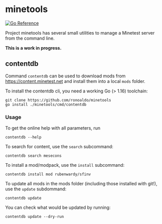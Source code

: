# minetools

[![Go Reference](https://pkg.go.dev/badge/github.com/ronoaldo/minetools.svg)](https://pkg.go.dev/github.com/ronoaldo/minetools)

Project minetools has several small utilities to manage a Minetest server
from the command line.

**This is a work in progress.**

## contentdb

Command `contentdb` can be used to download mods from
https://content.minetest.net and install them into a local `mods` folder.

To install the contentdb cli, you need a working Go (> 1.16) toolchain:

    git clone https://github.com/ronoaldo/minetools
    go install ./minetools/cmd/contentdb

### Usage

To get the online help with all parameters, run

    contentdb --help

To search for content, use the `search` subcommand:

    contentdb search mesecons

To install a mod/modpack, use the `install` subcommand:

    contentdb install mod rubenwardy/sfinv

To update all mods in the mods folder (including those installed with git!), use the `update` subdommand:

    contentdb update

You can check what would be updated by running:

    contentdb update --dry-run
